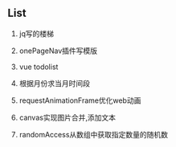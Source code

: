 ## List

1. jq写的楼梯  

2. onePageNav插件写模版  

3. vue todolist

4. 根据月份求当月时间段

5. requestAnimationFrame优化web动画

6. canvas实现图片合并,添加文本

7. randomAccess从数组中获取指定数量的随机数